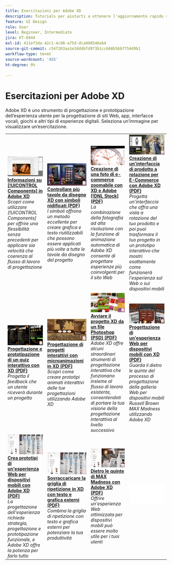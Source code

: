 ```yaml
---
title: Esercitazioni per Adobe XD
description: Tutorials per aiutarti a ottenere l'aggiornamento rapido su Adobe XD
feature: UI Design
role: User
level: Beginner, Intermediate
jira: KT-6944
exl-id: 411ef3da-42c1-4c98-a75d-dca990546eb4
source-git-commit: c54f203aa1e3dddbfd973b1cc668b56b7f54d9b1
workflow-type: tm+mt
source-wordcount: '455'
ht-degree: 0%

---
```


# Esercitazioni per Adobe XD

Adobe XD è uno strumento di progettazione e prototipazione dell’esperienza utente per la progettazione di siti Web, app, interfacce vocali, giochi e altri tipi di esperienze digitali. Seleziona un’immagine per visualizzare un’esercitazione.

<table>
<tr>
 <td>
   <a href="components.md">
      <img alt="Acquisire familiarità con i componenti in Adobe XD" src="assets/Componentsxd.jpg" />
   </a>
    <div>
   <a href="components.md"><strong>Informazioni su [!UICONTROL Components] in Adobe XD</strong></a>
    </div>
    <em>Scopri come utilizzare [!UICONTROL Components] per offrire una flessibilità senza precedenti per applicare sia velocità che coerenza al flusso di lavoro di progettazione</em>
    <br>
  </td>
  <td>
   <a href="assets/ControlMultipleXDArtboardswithNestedSymbols.pdf" target="_blank">
      <img alt="Controllare più tavole da disegno XD con simboli nidificati" src="assets/ControlMultipleXDArtboardswithNestedSymbols.jpg" />
   </a>
    <div>
   <a href="assets/ControlMultipleXDArtboardswithNestedSymbols.pdf" target="_blank"><strong>Controllare più tavole da disegno XD con simboli nidificati (PDF)</strong></a>
    </div>
    <em>I simboli offrono un metodo eccellente per creare grafica e testo riutilizzabili che possono essere applicati più volte a tutte le tavole da disegno del progetto</em>
    <br>
  </td>
  <td>
   <a href="assets/CreateaZoomableeCommercePhotowithXDandAdobeStock.pdf" target="_blank">
      <img alt="Crea una foto di e-commerce zoomabile con XD e Adobe [!DNL Stock]" src="assets/CreateaZoomableeCommercePhotowithXDandAdobeStock.jpg" />
   </a>
    <div>
   <a href="assets/CreateaZoomableeCommercePhotowithXDandAdobeStock.pdf" target="_blank"><strong>Creazione di una foto di e-commerce zoomabile con XD e Adobe [!DNL Stock] (PDF)</strong></a>
    </div>
    <em>La combinazione della fotografia ad alta risoluzione con la funzione di animazione automatica di Adobe XD consente di progettare esperienze più coinvolgenti per il sito Web</em>
    <br>
  </td>
  <td>
   <a href="assets/CreatingaRotatingProductInterfaceforECommercewithAdobeXD.pdf" target="_blank">
      <img alt="Creazione di un&apos;interfaccia del prodotto a rotazione per E-Commerce con Adobe XD" src="assets/CreatingaRotatingProductInterfaceforECommercewithAdobeXD.jpg" />
   </a>
    <div>
   <a href="assets/CreatingaRotatingProductInterfaceforECommercewithAdobeXD.pdf" target="_blank"><strong>Creazione di un'interfaccia di prodotto a rotazione per E-Commerce con Adobe XD (PDF)</strong></a>
    </div>
    <em>Progetta un'interfaccia che offra una vista a rotazione del tuo prodotto e poi puoi trasformare il tuo progetto in un prototipo interattivo che mostri esattamente come funzionerà l'esperienza sul Web o sui dispositivi mobili</em>
    <br>
  </td>
</tr>
<tr>
  <td>
   <a href="assets/DesignandPrototypeanInteractiveQuizwithXD.pdf" target="_blank">
      <img alt="Progettazione e prototipazione di un quiz interattivo con XD" src="assets/DesignandPrototypeanInteractiveQuizwithXD.jpg" />
   </a>
    <div>
   <a href="assets/DesignandPrototypeanInteractiveQuizwithXD.pdf" target="_blank"><strong>Progettazione e prototipazione di un quiz interattivo con XD (PDF)</strong></a>
    </div>
    <em>Progetta il feedback che un utente riceverà durante un progetto</em>
    <br>
  </td>
  <td>
   <a href="assets/DesignInteractiveProjectswithMicroAnimationsinXD.pdf" target="_blank">
      <img alt="Progettazione di progetti interattivi con microanimazioni nell’XD" src="assets/DesignInteractiveProjectswithMicroAnimationsinXD.jpg" />
   </a>
    <div>
   <a href="assets/DesignInteractiveProjectswithMicroAnimationsinXD.pdf" target="_blank"><strong>Progettazione di progetti interattivi con microanimazioni in XD (PDF)</strong></a>
    </div>
    <em>Scopri come creare prototipi animati interattivi delle tue progettazioni utilizzando Adobe XD</em>
    <br>
  </td>
  <td>
   <a href="assets/JumpstartyourXDProjectfromaPhotoshopFile.pdf" target="_blank">
      <img alt="Avviare rapidamente il progetto XD da un file Photoshop (PSD)" src="assets/JumpstartyourXDProjectfromaPhotoshopFile.jpg" />
   </a>
    <div>
   <a href="assets/JumpstartyourXDProjectfromaPhotoshopFile.pdf" target="_blank"><strong>Avviare il progetto XD da un file Photoshop (PSD) (PDF)</strong></a>
    </div>
    <em>Adobe XD offre alcuni straordinari strumenti di progettazione interattiva che funzionano insieme al flusso di lavoro esistente, consentendoti di portare la tua visione della progettazione interattiva al livello successivo</em>
    <br>
  </td>
  <td>
   <a href="assets/MobileWebExperienceswithXD.pdf" target="_blank">
      <img alt="Progettazione di un&apos;esperienza web mobile con XD" src="assets/MobileWebExperienceswithXD.jpg" />
   </a>
    <div>
   <a href="assets/MobileWebExperienceswithXD.pdf" target="_blank"><strong>Progettazione di un'esperienza Web per dispositivi mobili con XD (PDF)</strong></a>
    </div>
    <em>Guarda il dietro le quinte del processo di progettazione della galleria Web per dispositivi mobili Russell Brown MAX Madness utilizzando Adobe XD</em>
    <br>
  </td>
</tr>
<tr>
  <td>
   <a href="assets/PrototypeaMobileWebExperiencewithAdobeXD.pdf" target="_blank">
      <img alt="Crea prototipi di un&apos;esperienza Web mobile con Adobe XD" src="assets/PrototypeaMobileWebExperiencewithAdobeXD.jpg" />
   </a>
    <div>
   <a href="assets/PrototypeaMobileWebExperiencewithAdobeXD.pdf" target="_blank"><strong>Crea prototipi di un'esperienza Web per dispositivi mobili con Adobe XD (PDF)</strong></a>
    </div>
    <em>La progettazione dell'esperienza richiede strategia, progettazione e prototipazione funzionale, e Adobe XD offre la potenza per farlo tutto</em>
    <br>
  </td>
  <td>
   <a href="assets/PrototypeaMobileWebExperiencewithAdobeXD.pdf" target="_blank">
      <img alt="Sovralimentazione della griglia di ripetizione in XD con testo e grafica esterni" src="assets/PrototypeaMobileWebExperiencewithAdobeXD.jpg" />
   </a>
    <div>
   <a href="assets/PrototypeaMobileWebExperiencewithAdobeXD.pdf" target="_blank"><strong>Sovraccaricare la griglia di ripetizione in XD con testo e grafica esterni (PDF)</strong></a>
    </div>
    <em>Combina la griglia di ripetizione con testo e grafica esterni per potenziare la tua produttività</em>
    <br>
  </td>
  <td>
   <a href="assets/BehindtheScenesofMAXMadnesswithAdobeXD.pdf" target="_blank">
      <img alt="Dietro le quinte di MAX Madness con Adobe XD" src="assets/BehindtheScenesofMAXMadnesswithAdobeXD.jpg" />
   </a>
    <div>
   <a href="assets/BehindtheScenesofMAXMadnesswithAdobeXD.pdf" target="_blank"><strong>Dietro le quinte di MAX Madness con Adobe XD (PDF)</strong></a>
    </div>
    <em>Offrire un'esperienza Web ottimizzata per dispositivi mobili può essere molto utile per i tuoi utenti</em>
    <br>
  </td>
  <td>
    <img alt="Spaziatore" src="../assets/Whitespacer.png" />
    <div>
    <br>
  </td>
</tr>
</table>
